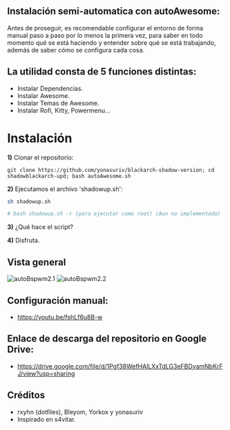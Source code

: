 ## Instalación semi-automatica con autoAwesome:
Antes de proseguir, es recomendable configurar el entorno de forma manual paso a paso por lo menos la primera vez, para saber en todo momento qué se está haciendo y entender sobre qué se está trabajando, además de saber cómo se configura cada cosa.

## La utilidad consta de 5 funciones distintas:
- Instalar Dependencias.
- Instalar Awesome.
- Instalar Temas de Awesome.
- Instalar Rofi, Kitty, Powermenu...

# Instalación

**1)** Clonar el repositorio:
```
git clone https://github.com/yonasuriv/blackarch-shadow-version; cd shadowblackarch-upd; bash autoAwesome.sh
```

**2)** Ejecutamos el archivo 'shadowup.sh':
```bash
sh shadowup.sh

# bash shadowup.sh -r (para ejecutar como root) (Aun no implementado)
```
**3)** ¿Qué hace el script?

**4)** Disfruta.
## Vista general
![autoBspwm2.1](https://i.imgur.com/u0Fzq0x.png)
![autoBspwm2.2](https://i.imgur.com/fSrPLw4.png)

## Configuración manual:
- https://youtu.be/fshLf6u8B-w

## Enlace de descarga del repositorio en Google Drive:
- https://drive.google.com/file/d/1Pgf38WefHAlLXxTdLG3eFBDyamNbKrFJ/view?usp=sharing

## Créditos
- rxyhn (dotfiles), Bleyom, Yorkox y yonasuriv
- Inspirado en s4vitar.
